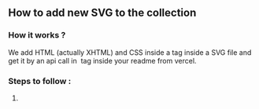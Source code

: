 ## How to add new SVG to the collection 

### How it works ? 
We add HTML (actually XHTML) and CSS inside a <foreignObject> tag inside a SVG file and get it by an api call in <img> tag inside your readme from vercel.

### Steps to follow :

1.

